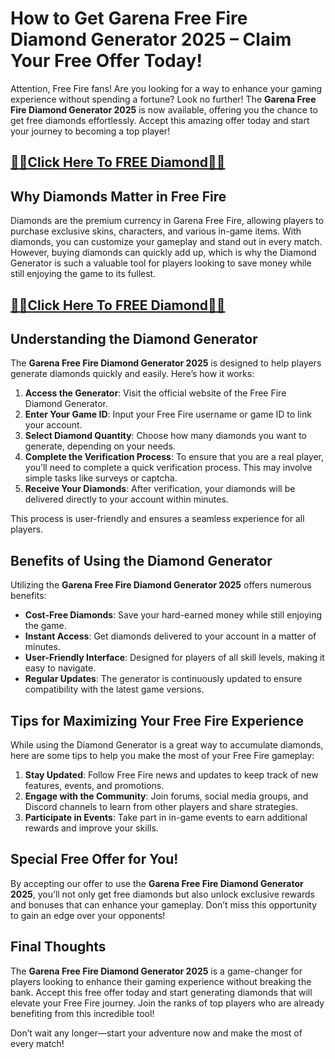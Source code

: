 # How to Get Garena Free Fire Diamond Generator 2025 – Claim Your Free Offer Today!

Attention, Free Fire fans! Are you looking for a way to enhance your gaming experience without spending a fortune? Look no further! The **Garena Free Fire Diamond Generator 2025** is now available, offering you the chance to get free diamonds effortlessly. Accept this amazing offer today and start your journey to becoming a top player!

## [💎💎Click Here To FREE Diamond💎💎](https://besteventtoday.com/best/free/fire/)


## Why Diamonds Matter in Free Fire

Diamonds are the premium currency in Garena Free Fire, allowing players to purchase exclusive skins, characters, and various in-game items. With diamonds, you can customize your gameplay and stand out in every match. However, buying diamonds can quickly add up, which is why the Diamond Generator is such a valuable tool for players looking to save money while still enjoying the game to its fullest.

## [💎💎Click Here To FREE Diamond💎💎](https://besteventtoday.com/best/free/fire/)


## Understanding the Diamond Generator

The **Garena Free Fire Diamond Generator 2025** is designed to help players generate diamonds quickly and easily. Here’s how it works:

1. **Access the Generator**: Visit the official website of the Free Fire Diamond Generator.
2. **Enter Your Game ID**: Input your Free Fire username or game ID to link your account.
3. **Select Diamond Quantity**: Choose how many diamonds you want to generate, depending on your needs.
4. **Complete the Verification Process**: To ensure that you are a real player, you’ll need to complete a quick verification process. This may involve simple tasks like surveys or captcha.
5. **Receive Your Diamonds**: After verification, your diamonds will be delivered directly to your account within minutes.

This process is user-friendly and ensures a seamless experience for all players.

## Benefits of Using the Diamond Generator

Utilizing the **Garena Free Fire Diamond Generator 2025** offers numerous benefits:

- **Cost-Free Diamonds**: Save your hard-earned money while still enjoying the game.
- **Instant Access**: Get diamonds delivered to your account in a matter of minutes.
- **User-Friendly Interface**: Designed for players of all skill levels, making it easy to navigate.
- **Regular Updates**: The generator is continuously updated to ensure compatibility with the latest game versions.

## Tips for Maximizing Your Free Fire Experience

While using the Diamond Generator is a great way to accumulate diamonds, here are some tips to help you make the most of your Free Fire gameplay:

1. **Stay Updated**: Follow Free Fire news and updates to keep track of new features, events, and promotions.
2. **Engage with the Community**: Join forums, social media groups, and Discord channels to learn from other players and share strategies.
3. **Participate in Events**: Take part in in-game events to earn additional rewards and improve your skills.

## Special Free Offer for You!

By accepting our offer to use the **Garena Free Fire Diamond Generator 2025**, you’ll not only get free diamonds but also unlock exclusive rewards and bonuses that can enhance your gameplay. Don’t miss this opportunity to gain an edge over your opponents!

## Final Thoughts

The **Garena Free Fire Diamond Generator 2025** is a game-changer for players looking to enhance their gaming experience without breaking the bank. Accept this free offer today and start generating diamonds that will elevate your Free Fire journey. Join the ranks of top players who are already benefiting from this incredible tool!

Don’t wait any longer—start your adventure now and make the most of every match!

